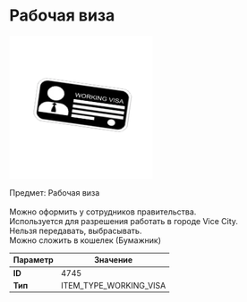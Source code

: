 # Рабочая виза

![Item Image](../img/4745.webp?raw=true)

Предмет: Рабочая виза<br><br>Можно оформить у сотрудников правительства.<br>Используется для разрешения работать в городе Vice City.<br>Нельзя передавать, выбрасывать.<br>Можно сложить в кошелек (Бумажник)


| Параметр | Значение |
|----------|----------|
| **ID** | 4745 |
| **Тип** | ITEM_TYPE_WORKING_VISA |

